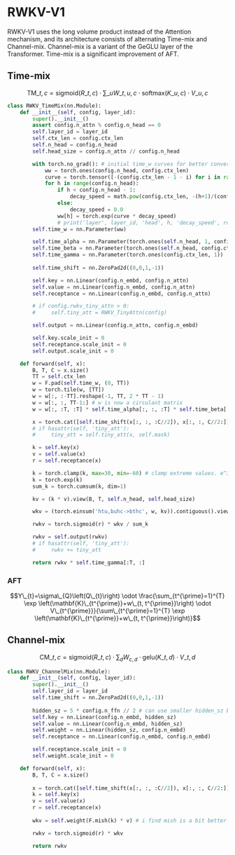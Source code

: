 # RWKV-V1
RWKV-V1 uses the long volume product instead of the Attention mechanism, and its architecture consists of alternating Time-mix and Channel-mix. Channel-mix is a variant of the GeGLU layer of the Transformer. Time-mix is a significant improvement of AFT.
## Time-mix
$$ \mathrm{TM}\_{t,c} = \mathrm{sigmoid}(R\_{t,c}) \cdot \sum\_{u} W\_{t,u,c} \cdot \mathrm{softmax}(K\_{u,c}) \cdot V\_{u,c} $$
```python
class RWKV_TimeMix(nn.Module):
    def __init__(self, config, layer_id):
        super().__init__()
        assert config.n_attn % config.n_head == 0
        self.layer_id = layer_id
        self.ctx_len = config.ctx_len
        self.n_head = config.n_head
        self.head_size = config.n_attn // config.n_head

        with torch.no_grad(): # initial time_w curves for better convergence
            ww = torch.ones(config.n_head, config.ctx_len)
            curve = torch.tensor([-(config.ctx_len - 1 - i) for i in range(config.ctx_len)]) # the distance
            for h in range(config.n_head):
                if h < config.n_head - 1:
                    decay_speed = math.pow(config.ctx_len, -(h+1)/(config.n_head-1))
                else:
                    decay_speed = 0.0
                ww[h] = torch.exp(curve * decay_speed)
                # print('layer', layer_id, 'head', h, 'decay_speed', round(decay_speed, 4), ww[h][:5].numpy(), '...', ww[h][-5:].numpy())
        self.time_w = nn.Parameter(ww)

        self.time_alpha = nn.Parameter(torch.ones(self.n_head, 1, config.ctx_len))
        self.time_beta = nn.Parameter(torch.ones(self.n_head, config.ctx_len, 1))
        self.time_gamma = nn.Parameter(torch.ones(config.ctx_len, 1))
                
        self.time_shift = nn.ZeroPad2d((0,0,1,-1))

        self.key = nn.Linear(config.n_embd, config.n_attn)
        self.value = nn.Linear(config.n_embd, config.n_attn)
        self.receptance = nn.Linear(config.n_embd, config.n_attn)

        # if config.rwkv_tiny_attn > 0:
        #     self.tiny_att = RWKV_TinyAttn(config)

        self.output = nn.Linear(config.n_attn, config.n_embd)

        self.key.scale_init = 0
        self.receptance.scale_init = 0
        self.output.scale_init = 0

    def forward(self, x):
        B, T, C = x.size()
        TT = self.ctx_len
        w = F.pad(self.time_w, (0, TT))
        w = torch.tile(w, [TT])
        w = w[:, :-TT].reshape(-1, TT, 2 * TT - 1)
        w = w[:, :, TT-1:] # w is now a circulant matrix
        w = w[:, :T, :T] * self.time_alpha[:, :, :T] * self.time_beta[:, :T, :]

        x = torch.cat([self.time_shift(x[:, :, :C//2]), x[:, :, C//2:]], dim = -1)
        # if hasattr(self, 'tiny_att'):
        #     tiny_att = self.tiny_att(x, self.mask)

        k = self.key(x)
        v = self.value(x)
        r = self.receptance(x)

        k = torch.clamp(k, max=30, min=-60) # clamp extreme values. e^30 = 10^13
        k = torch.exp(k)
        sum_k = torch.cumsum(k, dim=1)

        kv = (k * v).view(B, T, self.n_head, self.head_size)

        wkv = (torch.einsum('htu,buhc->bthc', w, kv)).contiguous().view(B, T, -1)

        rwkv = torch.sigmoid(r) * wkv / sum_k

        rwkv = self.output(rwkv)
        # if hasattr(self, 'tiny_att'):
        #     rwkv += tiny_att

        return rwkv * self.time_gamma[:T, :]
```
### AFT
$$Y\_{t}=\sigma\_{Q}\left(Q\_{t}\right) \odot \frac{\sum_{t^{\prime}=1}^{T} \exp \left(\mathbf{K}\_{t^{\prime}}+w\_{t, t^{\prime}}\right) \odot V\_{t^{\prime}}}{\sum\_{t^{\prime}=1}^{T} \exp \left(\mathbf{K}\_{t^{\prime}}+w\_{t, t^{\prime}}\right)}$$
##  Channel-mix
$$\mathrm{CM}\_{t, c}=\mathrm{sigmoid}\left(R\_{t, c}\right) \cdot \sum_{d} W_{c, d} \cdot \mathrm{gelu}\left(K\_{t, d}\right) \cdot V\_{t, d}$$
```python
class RWKV_ChannelMix(nn.Module):
    def __init__(self, config, layer_id):
        super().__init__()
        self.layer_id = layer_id
        self.time_shift = nn.ZeroPad2d((0,0,1,-1))
        
        hidden_sz = 5 * config.n_ffn // 2 # can use smaller hidden_sz because of receptance gating
        self.key = nn.Linear(config.n_embd, hidden_sz)
        self.value = nn.Linear(config.n_embd, hidden_sz)
        self.weight = nn.Linear(hidden_sz, config.n_embd)
        self.receptance = nn.Linear(config.n_embd, config.n_embd)

        self.receptance.scale_init = 0
        self.weight.scale_init = 0

    def forward(self, x):
        B, T, C = x.size()
        
        x = torch.cat([self.time_shift(x[:, :, :C//2]), x[:, :, C//2:]], dim = -1)
        k = self.key(x)
        v = self.value(x)
        r = self.receptance(x)
        
        wkv = self.weight(F.mish(k) * v) # i find mish is a bit better than gelu

        rwkv = torch.sigmoid(r) * wkv

        return rwkv
```
